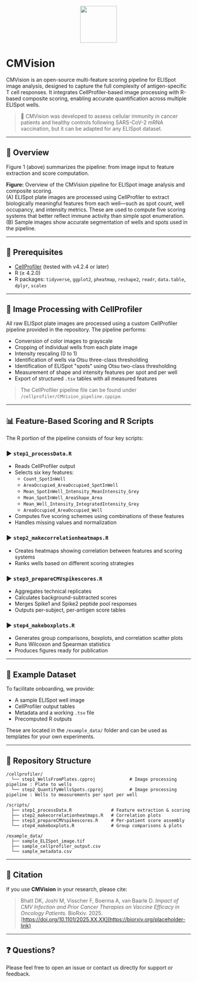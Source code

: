 <p align="center">
<img src="https://github.com/user-attachments/assets/cb3c631e-54f1-46d1-8940-a6045e409564" width="100" />
</p>

# CMVision
CMVision is an open-source multi-feature scoring pipeline for ELISpot image analysis, designed to capture the full complexity of antigen-specific T cell responses. It integrates CellProfiler-based image processing with R-based composite scoring, enabling accurate quantification across multiple ELISpot wells.

> 🧪 CMVision was developed to assess cellular immunity in cancer patients and healthy controls following SARS-CoV-2 mRNA vaccination, but it can be adapted for any ELISpot dataset.

---

## 📌 Overview

Figure 1 (above) summarizes the pipeline: from image input to feature extraction and score computation.

**Figure:** Overview of the CMVision pipeline for ELISpot image analysis and composite scoring.  
(A) ELISpot plate images are processed using CellProfiler to extract biologically meaningful features from each well—such as spot count, well occupancy, and intensity metrics. These are used to compute five scoring systems that better reflect immune activity than simple spot enumeration.  
(B) Sample images show accurate segmentation of wells and spots used in the pipeline.

---

## 🧬 Prerequisites

- [CellProfiler](https://cellprofiler.org/) (tested with v4.2.4 or later)
- R (≥ 4.2.0)
- R packages: `tidyverse`, `ggplot2`, `pheatmap`, `reshape2`, `readr`, `data.table`, `dplyr`, `scales`

---

## 🔬 Image Processing with CellProfiler

All raw ELISpot plate images are processed using a custom CellProfiler pipeline provided in the repository. The pipeline performs:

- Conversion of color images to grayscale
- Cropping of individual wells from each plate image
- Intensity rescaling (0 to 1)
- Identification of wells via Otsu three-class thresholding
- Identification of ELISpot "spots" using Otsu two-class thresholding
- Measurement of shape and intensity features per spot and per well
- Export of structured `.tsv` tables with all measured features

> The CellProfiler pipeline file can be found under `/cellprofiler/CMVision_pipeline.cppipe`.

---

## 📊 Feature-Based Scoring and R Scripts

The R portion of the pipeline consists of four key scripts:

### ▶️ `step1_processData.R`
- Reads CellProfiler output
- Selects six key features:
  - `Count_SpotInWell`
  - `AreaOccupied_AreaOccupied_SpotInWell`
  - `Mean_SpotInWell_Intensity_MeanIntensity_Grey`
  - `Mean_SpotInWell_AreaShape_Area`
  - `Mean_Well_Intensity_IntegratedIntensity_Grey`
  - `AreaOccupied_AreaOccupied_Well`
- Computes five scoring schemes using combinations of these features
- Handles missing values and normalization

### ▶️ `step2_makecorrelationheatmaps.R`
- Creates heatmaps showing correlation between features and scoring systems
- Ranks wells based on different scoring strategies

### ▶️ `step3_prepareCMVspikescores.R`
- Aggregates technical replicates
- Calculates background-subtracted scores
- Merges Spike1 and Spike2 peptide pool responses
- Outputs per-subject, per-antigen score tables

### ▶️ `step4_makeboxplots.R`
- Generates group comparisons, boxplots, and correlation scatter plots
- Runs Wilcoxon and Spearman statistics
- Produces figures ready for publication

---

## 🧪 Example Dataset

To facilitate onboarding, we provide:

- A sample ELISpot well image
- CellProfiler output tables
- Metadata and a working `.tsv` file
- Precomputed R outputs

These are located in the `/example_data/` folder and can be used as templates for your own experiments.

---

## 📁 Repository Structure

```
/cellprofiler/
  └── step1_WellsFromPlates.cpproj             # Image processing pipeline : Plate to wells
  └── step2_QuantifyWellsSpots.cpproj          # Image processing pipeline : Wells to measurements per spot per well

/scripts/
  ├── step1_processData.R               # Feature extraction & scoring
  ├── step2_makecorrelationheatmaps.R   # Correlation plots
  ├── step3_prepareCMVspikescores.R     # Per-patient score assembly
  └── step4_makeboxplots.R              # Group comparisons & plots

/example_data/
  ├── sample_ELISpot_image.tif
  ├── sample_cellprofiler_output.csv
  └── sample_metadata.csv
```

---

## 📄 Citation

If you use **CMVision** in your research, please cite:

> Bhatt DK, Joshi M, Visscher F, Boerma A, van Baarle D. *Impact of CMV Infection and Prior Cancer Therapies on Vaccine Efficacy in Oncology Patients.* BioRxiv. 2025.  
> [https://doi.org/10.1101/2025.XX.XX](https://biorxiv.org/placeholder-link)

---

## ❓ Questions?

Please feel free to open an issue or contact us directly for support or feedback.
